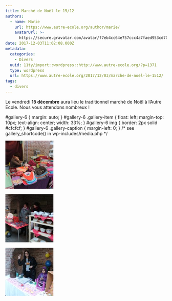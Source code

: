 ```yaml
---
title: Marché de Noël le 15/12
authors:
  - name: Marie
    url: https://www.autre-ecole.org/author/marie/
    avatarUrl: >-
      https://secure.gravatar.com/avatar/f7eb4cc64e757ccc4a7faed953cd7065?s=96&d=mm&r=g
date: 2017-12-03T11:02:08.000Z
metadata:
  categories:
    - Divers
  uuid: 11ty/import::wordpress::http://www.autre-ecole.org/?p=1371
  type: wordpress
  url: https://www.autre-ecole.org/2017/12/03/marche-de-noel-le-1512/
tags:
  - divers
---
```

Le vendredi **15 décembre** aura lieu le traditionnel marché de Noël à l’Autre Ecole. Nous vous attendons nombreux !

#gallery-6 { margin: auto; } #gallery-6 .gallery-item { float: left; margin-top: 10px; text-align: center; width: 33%; } #gallery-6 img { border: 2px solid #cfcfcf; } #gallery-6 .gallery-caption { margin-left: 0; } /\* see gallery\_shortcode() in wp-includes/media.php \*/

[![](IMG_9973-150x150-i7j27IHPjPjF.jpg)](https://www.autre-ecole.org/2016/12/21/le-marche-de-noel/img_9973/)

[![](IMG_9988-150x150-48RWlhihT5VH.jpg)](https://www.autre-ecole.org/2016/12/21/le-marche-de-noel/img_9988/)

[![](IMG_9990-150x150-yGyFBCIKTEc8.jpg)](https://www.autre-ecole.org/2016/12/21/le-marche-de-noel/img_9990/)